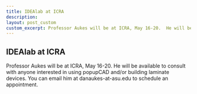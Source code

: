 ```yaml
---
title: IDEAlab at ICRA
description: 
layout: post_custom
custom_excerpt: Professor Aukes will be at ICRA, May 16-20.  He will be available to consult with anyone interested in using popupCAD and/or building laminate devices.
---
```

IDEAlab at ICRA
---------------
Professor Aukes will be at ICRA, May 16-20.  He will be available to consult with anyone interested in using popupCAD and/or building laminate devices.  You can email him at danaukes-at-asu.edu to schedule an appointment.